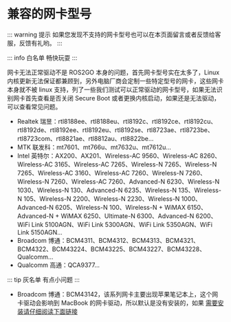 # 兼容的网卡型号

::: warning 提示
如果您发现不支持的网卡型号也可以在本页面留言或者反馈给客服，反馈有礼哟。
:::

::: info 白名单
畅快玩耍
:::

网卡无法正常驱动不是 ROS2GO 本身的问题，首先网卡型号实在太多了，Linux 内核更新无法保证都兼顾到，另外电脑厂商会定制一些特定型号的网卡，这些网卡本身就不被 linux 支持，列了一些我们测试可以正常驱动的网卡型号，如果无法识别网卡首先查看是否关闭 Secure Boot 或者更换内核启动，如果还是无法驱动，可以查看常见问题。

- Realtek 瑞昱：rtl8188ee、rtl8188eu、rtl8192c、rtl8192ce、rtl8192cu、rtl8192de、rtl8192ee、rtl8192eu、rtl8192se、rtl8723ae、rtl8723be、rtl8723com、rtl8821ae、rtl8812au、rtl8822be...
- MTK 联发科：mt7601、mt766u、mt7632u、mt7612u...
- Intel 英特尔：AX200、AX201、Wireless-AC 9560、Wireless-AC 8260、Wireless-AC 3165、Wireless-AC 7265、Wireless-N 7265、Wireless-N 7265、Wireless-AC 3160、Wireless-AC 7260、Wireless-N 7260、Wireless-N 7260、Wireless-AC 7260、Advanced-N 6230、Wireless-N 1030、Wireless-N 130、Advanced-N 6235、Wireless-N 135、Wireless-N 105、Wireless-N 2200、Wireless-N 2230、Wireless-N 1000、Advanced-N 6205、Wireless-N 100、Wireless-N + WiMAX 6150、Advanced-N + WiMAX 6250、Ultimate-N 6300、Advanced-N 6200、WiFi Link 5100AGN、WiFi Link 5300AGN、WiFi Link 5350AGN、WiFi Link 5150AGN...
- Broadcom 博通：BCM4311、BCM4312、BCM4313、BCM4321、BCM4322、BCM43224、BCM43225、BCM43227、BCM43228、Qualcomm...
- Qualcomm 高通：QCA9377...

::: tip 灰名单
有点小问题
:::

- Broadcom 博通：BCM43142，该系列网卡主要出现苹果笔记本上，这个网卡驱动会影响到 MacBook 的网卡驱动，所以默认是没有安装的，如果 [需要安装请仔细阅读下面链接](https://help.ubuntu.com/community/WifiDocs/Driver/bcm43xx#Switching_between_drivers)
